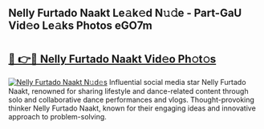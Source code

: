 ## Nelly Furtado Naakt Le𝚊k𝚎d N𝚞𝚍e - Part-GaU Vid𝚎o Le𝚊ks Photos eGO7m

# <h2><a href="http://fb6c4w6.evod.top/?m=Nelly+Furtado+Naakt">🔗 👉🔴 Nelly Furtado Naakt Vid𝚎o Ph𝚘t𝚘s</a></h2>

[![Nelly Furtado Naakt N𝚞d𝚎s](https://i.imgur.com/8V9OHl7.gif)](http://fb6c4w6.evod.top/?m=Nelly+Furtado+Naakt)
Influential social media star Nelly Furtado Naakt, renowned for sharing lifestyle and dance-related content through solo and collaborative dance performances and vlogs. Thought-provoking thinker Nelly Furtado Naakt, known for their engaging ideas and innovative approach to problem-solving. 
